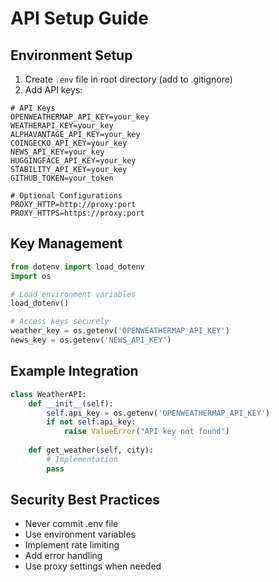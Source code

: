 # API Setup Guide

## Environment Setup
1. Create `.env` file in root directory (add to .gitignore)
2. Add API keys:
```
# API Keys
OPENWEATHERMAP_API_KEY=your_key
WEATHERAPI_KEY=your_key
ALPHAVANTAGE_API_KEY=your_key
COINGECKO_API_KEY=your_key
NEWS_API_KEY=your_key
HUGGINGFACE_API_KEY=your_key
STABILITY_API_KEY=your_key
GITHUB_TOKEN=your_token

# Optional Configurations
PROXY_HTTP=http://proxy:port
PROXY_HTTPS=https://proxy:port
```

## Key Management
```python
from dotenv import load_dotenv
import os

# Load environment variables
load_dotenv()

# Access keys securely
weather_key = os.getenv('OPENWEATHERMAP_API_KEY')
news_key = os.getenv('NEWS_API_KEY')
```

## Example Integration
```python
class WeatherAPI:
    def __init__(self):
        self.api_key = os.getenv('OPENWEATHERMAP_API_KEY')
        if not self.api_key:
            raise ValueError("API key not found")
            
    def get_weather(self, city):
        # Implementation
        pass
```

## Security Best Practices
- Never commit .env file
- Use environment variables
- Implement rate limiting
- Add error handling
- Use proxy settings when needed